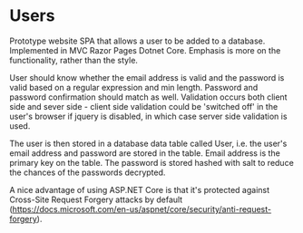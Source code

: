 # Users
Prototype website SPA that allows a user to be added to a database. Implemented in MVC Razor Pages Dotnet Core. Emphasis is more on the functionality, rather than the style.

User should know whether the email address is valid and the password is valid based on a regular expression and min length. Password and password confirmation should match as well. Validation occurs both client side and sever side - client side validation could be 'switched off' in the user's browser if jquery is disabled, in which case server side validation is used.

The user is then stored in a database data table called User, i.e. the user's email address and password are stored in the table. Email address is the primary key on the table. The password is stored hashed with salt to reduce the chances of the passwords decrypted. 

A nice advantage of using ASP.NET Core is that it's protected against Cross-Site Request Forgery attacks by default (https://docs.microsoft.com/en-us/aspnet/core/security/anti-request-forgery).
